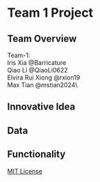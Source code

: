 # Team 1 Project

## Team Overview
Team-1:\
Iris Xia @Barricature\
Qiao Li @QiaoLi0622\
Elvira Rui Xiong @rxion19\
Max Tian @mstian2024\

## Innovative Idea

## Data

## Functionality

[MIT License](https://opensource.org/licenses/MIT)
